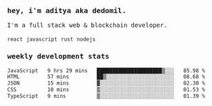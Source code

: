 <samp>
    <h3>hey, i'm aditya aka dedomil.</h3>
    I'm a full stack web & blockchain developer. 
    <br />
    <br />
    <code>react</code> <code>javascript</code> <code>rust</code> <code>nodejs</code>
    <h3>weekly development stats</h3>
    <!--START_SECTION:waka-->

```txt
JavaScript   9 hrs 29 mins   █████████████████████▒░░░   85.98 %
HTML         57 mins         ██▒░░░░░░░░░░░░░░░░░░░░░░   08.68 %
JSON         15 mins         ▓░░░░░░░░░░░░░░░░░░░░░░░░   02.30 %
CSS          10 mins         ▒░░░░░░░░░░░░░░░░░░░░░░░░   01.53 %
TypeScript   9 mins          ▒░░░░░░░░░░░░░░░░░░░░░░░░   01.39 %
```

<!--END_SECTION:waka-->
</samp>
